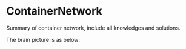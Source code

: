 # ContainerNetwork
Summary of container network, include all knowledges and solutions.

The brain picture is as below: 

